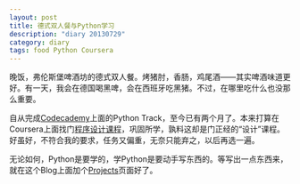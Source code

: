 ```yaml
---
layout: post
title: 德式双人餐与Python学习
description: "diary 20130729"
category: diary
tags: food Python Coursera
---
```


晚饭，弗伦斯堡啤酒坊的德式双人餐。烤猪肘，香肠，鸡尾酒——其实啤酒味道更好。有一天，我会在德国喝黑啤，会在西班牙吃黑猪。不过，在哪里吃什么也没那么重要。

自从完成[Codecademy](http://www.codecademy.com/sighsmile)上面的Python Track，至今已有两个月了。本来打算在Coursera上面找门[程序设计课程](https://www.coursera.org/course/programdesign)，巩固所学，孰料这却是门正经的“设计”课程。好虽好，不符合我的要求，任务又偏重，无奈只能弃之，以后再选一遍。

无论如何，Python是要学的，学Python是要动手写东西的。等写出一点东西来，就在这个Blog上面加个[Projects](/projects)页面好了。